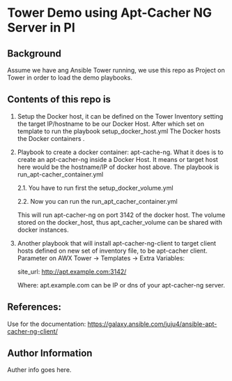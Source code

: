 # Tower Demo using Apt-Cacher NG Server in PI 

## Background

Assume we have ang Ansible Tower running, we use this repo as Project on Tower in order to load the demo playbooks.

## Contents of this repo is
   1.  Setup the Docker host, it can be defined on the Tower Inventory setting the target IP/hostname to be our Docker Host. 
       After which set on template to run the playbook setup_docker_host.yml 
       The Docker hosts the Docker containers . 

   2. Playbook to create a docker container: apt-cache-ng. 
      What it does is to create an apt-cacher-ng inside a Docker Host. It means or target host here would be the hostname/IP of docker host above.
        The playbook is run_apt-cacher_container.yml

      2.1.  You have to run first the setup_docker_volume.yml 

      2.2.  Now you can run the run_apt_cacher_container.yml 

      This will run apt-cacher-ng on port 3142 of the docker host. The volume stored on the docker_host, thus apt_cacher_volume can be shared with docker instances. 
    
	  
   3. Another playbook that will install apt-cacher-ng-client to target client hosts defined on new set of inventory file, to be apt-cacher client.
      Parameter on AWX Tower -> Templates -> Extra Variables: 

		site_url: http://apt.example.com:3142/

      Where: apt.example.com can be IP or dns of your apt-cacher-ng server.

## References:

Use for the documentation:
https://galaxy.ansible.com/juju4/ansible-apt-cacher-ng-client/

## Author Information

Auther info goes here.
